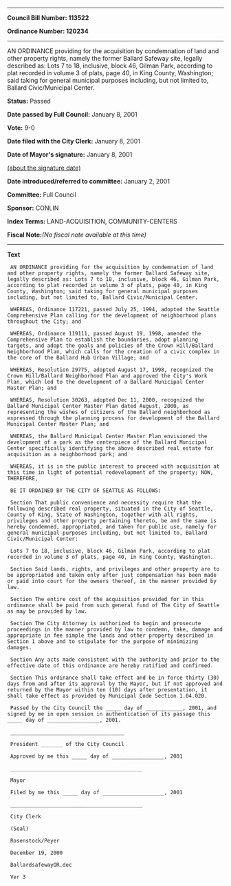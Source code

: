 

********

**Council Bill Number: 113522**
   
**Ordinance Number: 120234**
********

 AN ORDINANCE providing for the acquisition by condemnation of land and other property rights, namely the former Ballard Safeway site, legally described as: Lots 7 to 18, inclusive, block 46, Gilman Park, according to plat recorded in volume 3 of plats, page 40, in King County, Washington; said taking for general municipal purposes including, but not limited to, Ballard Civic/Municipal Center.

**Status:** Passed
   
**Date passed by Full Council:** January 8, 2001
   
**Vote:** 9-0
   
**Date filed with the City Clerk:** January 8, 2001
   
**Date of Mayor's signature:** January 8, 2001
   
[(about the signature date)](/~public/approvaldate.htm)
   
   
   
**Date introduced/referred to committee:** January 2, 2001
   
**Committee:** Full Council
   
**Sponsor:** CONLIN
   
   
**Index Terms:** LAND-ACQUISITION, COMMUNITY-CENTERS

**Fiscal Note:**_(No fiscal note available at this time)_

********

**Text**
   
```
 AN ORDINANCE providing for the acquisition by condemnation of land and other property rights, namely the former Ballard Safeway site, legally described as: Lots 7 to 18, inclusive, block 46, Gilman Park, according to plat recorded in volume 3 of plats, page 40, in King County, Washington; said taking for general municipal purposes including, but not limited to, Ballard Civic/Municipal Center.

 WHEREAS, Ordinance 117221, passed July 25, 1994, adopted the Seattle Comprehensive Plan calling for the development of neighborhood plans throughout the City; and

 WHEREAS, Ordinance 119111, passed August 19, 1998, amended the Comprehensive Plan to establish the boundaries, adopt planning targets, and adopt the goals and policies of the Crown Hill/Ballard Neighborhood Plan, which calls for the creation of a civic complex in the core of the Ballard Hub Urban Village; and

 WHEREAS, Resolution 29775, adopted August 17, 1998, recognized the Crown Hill/Ballard Neighborhood Plan and approved the City's Work Plan, which led to the development of a Ballard Municipal Center Master Plan; and

 WHEREAS, Resolution 30263, adopted Dec 11, 2000, recognized the Ballard Municipal Center Master Plan dated August, 2000, as representing the wishes of citizens of the Ballard neighborhood as expressed through the planning process for development of the Ballard Municipal Center Master Plan; and

 WHEREAS, the Ballard Municipal Center Master Plan envisioned the development of a park as the centerpiece of the Ballard Municipal Center specifically identifying the above described real estate for acquisition as a neighborhood park; and

 WHEREAS, it is in the public interest to proceed with acquisition at this time in light of potential redevelopment of the property; NOW, THEREFORE,

 BE IT ORDAINED BY THE CITY OF SEATTLE AS FOLLOWS:

 Section That public convenience and necessity require that the following described real property, situated in the City of Seattle, County of King, State of Washington, together with all rights, privileges and other property pertaining thereto, be and the same is hereby condemned, appropriated, and taken for public use, namely for general municipal purposes including, but not limited to, Ballard Civic/Municipal Center:

 Lots 7 to 18, inclusive, block 46, Gilman Park, according to plat recorded in volume 3 of plats, page 40, in King County, Washington.

 Section Said lands, rights, and privileges and other property are to be appropriated and taken only after just compensation has been made or paid into court for the owners thereof, in the manner provided by law.

 Section The entire cost of the acquisition provided for in this ordinance shall be paid from such general fund of The City of Seattle as may be provided by law.

 Section The City Attorney is authorized to begin and prosecute proceedings in the manner provided by law to condemn, take, damage and appropriate in fee simple the lands and other property described in Section 1 above and to stipulate for the purpose of minimizing damages.

 Section Any acts made consistent with the authority and prior to the effective date of this ordinance are hereby ratified and confirmed.

 Section This ordinance shall take effect and be in force thirty (30) days from and after its approval by the Mayor, but if not approved and returned by the Mayor within ten (10) days after presentation, it shall take effect as provided by Municipal Code Section 1.04.020.

 Passed by the City Council the _____ day of ____________, 2001, and signed by me in open session in authentication of its passage this _____ day of _________________, 2001.

 _____________________________________

 President _______ of the City Council

 Approved by me this _____ day of _________________, 2001

 ___________________________________________

 Mayor

 Filed by me this _____ day of ____________________, 2001

 ___________________________________________

 City Clerk

 (Seal)

 Rosenstock/Peyer

 December 19, 2000

 BallardsafewayOR.doc

 Ver 3

```
